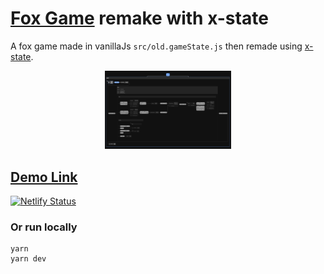 # [Fox Game](https://github.com/btholt/project-fox-game-site) remake with x-state
A fox game made in vanillaJs `src/old.gameState.js` then remade using [x-state](https://xstate.js.org/). 


<div align="center">
    <img alt="x-state screenshot" src="./src/fox-game-xstate.png" width="40%"</img>
</div>


## [Demo Link](https://reikrom-foxgame-xstate.netlify.app/)
[![Netlify Status](https://api.netlify.com/api/v1/badges/0c4c8522-2551-4ebd-96e2-1e3b1aae1bc8/deploy-status)](https://app.netlify.com/sites/reikrom-foxgame-xstate/deploys)
### Or run locally
```
yarn
yarn dev
```